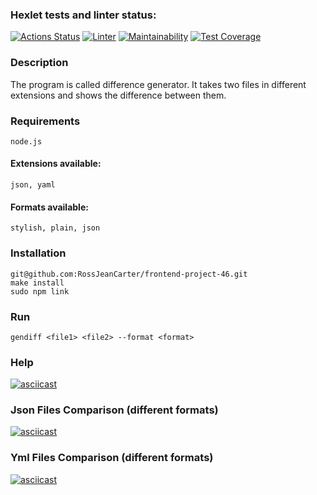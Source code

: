 ### Hexlet tests and linter status:
[![Actions Status](https://github.com/RossJeanCarter/frontend-project-46/workflows/hexlet-check/badge.svg)](https://github.com/RossJeanCarter/frontend-project-46/actions)
[![Linter](https://github.com/RossJeanCarter/frontend-project-46/actions/workflows/linter.yml/badge.svg)](https://github.com/RossJeanCarter/frontend-project-46/actions/workflows/linter.yml)
[![Maintainability](https://api.codeclimate.com/v1/badges/1de71a19d962860701f1/maintainability)](https://codeclimate.com/github/RossJeanCarter/frontend-project-46/maintainability)
[![Test Coverage](https://api.codeclimate.com/v1/badges/1de71a19d962860701f1/test_coverage)](https://codeclimate.com/github/RossJeanCarter/frontend-project-46/test_coverage)

### Description
The program is called difference generator. It takes two files in different extensions and shows the difference between them. 

### Requirements
    node.js

#### Extensions available: 
    json, yaml

#### Formats available: 
    stylish, plain, json

### Installation
    git@github.com:RossJeanCarter/frontend-project-46.git
    make install
    sudo npm link

### Run
    gendiff <file1> <file2> --format <format>

### Help
[![asciicast](https://asciinema.org/a/0TmiKdrC9NHX9wEn2DdEPiijG.svg)](https://asciinema.org/a/0TmiKdrC9NHX9wEn2DdEPiijG)

### Json Files Comparison (different formats)
[![asciicast](https://asciinema.org/a/fKtcki6MUC9KSIbCvyu8BHNjK.svg)](https://asciinema.org/a/fKtcki6MUC9KSIbCvyu8BHNjK)

### Yml Files Comparison (different formats)
[![asciicast](https://asciinema.org/a/8elT3duXL52aNiVg7vZ9NWmZq.svg)](https://asciinema.org/a/8elT3duXL52aNiVg7vZ9NWmZq)
